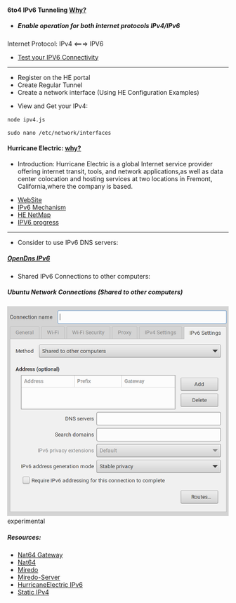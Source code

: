 #### 6to4 IPv6 Tunneling [Why?](https://www.internetsociety.org/resources/deploy360/2013/ipv6-address-planning-guidelines-for-ipv6-address-allocation/)

* ##### Enable operation for both internet protocols IPv4/IPv6 
Internet Protocol: IPv4 <===> IPV6
* [Test your IPV6 Connectivity](https://test-ipv6.com/)

---

* Register on the HE portal
* Create Regular Tunnel
* Create a network interface (Using HE Configuration Examples)

- View and Get your IPv4:
```
node ipv4.js
```

```
sudo nano /etc/network/interfaces
```

#### Hurricane Electric: [why?](https://ipv6.he.net/statistics/)
- Introduction:
Hurricane Electric is a global Internet service provider offering internet transit, tools, and network applications,as well as data center colocation and hosting services at two locations in Fremont, California,where the company is based.
* [WebSite](http://he.net/)
* [IPv6 Mechanism](https://en.wikipedia.org/wiki/IPv6_transition_mechanism)
* [HE NetMap](http://he.net/HurricaneElectricNetworkMap.pdf)
* [IPV6 progress ](https://bgp.he.net/ipv6-progress-report.cgi)
---

* Consider to use IPv6 DNS servers:
##### [OpenDns IPv6](https://www.opendns.com/about/innovations/ipv6/)

* Shared IPv6 Connections to other computers:
##### Ubuntu Network Connections (Shared to other computers)
![IPv6](https://github.com/universalbit-dev/HArmadillium/blob/main/docs/assets/images/experimental_ipv6_shared_to_others_computers.png "ipv6")
experimental


##### Resources:
* [Nat64 Gateway](https://nat64.net/public-providers)
* [Nat64](https://nat64.net/)
* [Miredo](https://www.systutorials.com/docs/linux/man/5-miredo.conf/)
* [Miredo-Server](https://www.systutorials.com/docs/linux/man/8-miredo-server/)
* [HurricaneElectric IPv6](https://www.tunnelbroker.net/)
* [Static IPv4](https://www.cyberciti.biz/faq/add-configure-set-up-static-ip-address-)
